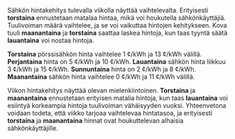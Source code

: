 Sähkön hintakehitys tulevalla viikolla näyttää vaihtelevalta. Erityisesti **torstaina** ennustetaan matalaa hintaa, mikä voi houkutella sähkönkäyttäjiä. Tuulivoiman määrä vaihtelee, ja se voi vaikuttaa hintojen kehitykseen. Kova tuuli **maanantaina** ja **torstaina** saattaa laskea hintoja, kun taas tyyntä säätä **lauantaina** voi nostaa hintoja.

**Torstaina** pörssisähkön hinta vaihtelee 1 ¢/kWh ja 13 ¢/kWh välillä. **Perjantaina** hinta on 5 ¢/kWh ja 10 ¢/kWh. **Lauantaina** sähkön hinta liikkuu 3 ¢/kWh ja 15 ¢/kWh. **Sunnuntaina** hinta on 2 ¢/kWh ja 8 ¢/kWh. **Maanantaina** sähkön hinta vaihtelee 0 ¢/kWh ja 11 ¢/kWh välillä.

Viikon hintakehitys näyttää olevan mielenkiintoinen. **Torstaina** ja **maanantaina** ennustetaan erityisen matalia hintoja, kun taas **lauantaina** voi esiintyä korkeampia hintoja tuulivoiman vähäisyyden vuoksi. Yhteenvetona voidaan todeta, että viikko tarjoaa vaihtelevaa hintatasoa, ja erityisesti **torstaina** ja **maanantaina** hinnat ovat houkuttelevan alhaisia sähkönkäyttäjille.